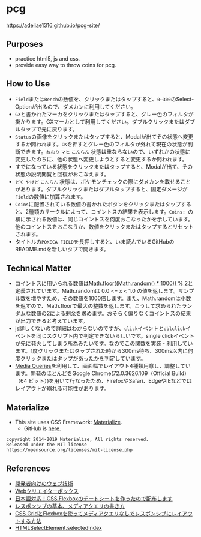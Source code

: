 # pcg
https://adeliae1316.github.io/pcg-site/

## Purposes
- practice html5, js and css.
- provide easy way to throw coins for pcg.

## How to Use
- `Field`または`Bench`の数値を、クリックまたはタップすると、`0~300`のSelect-Optionが出るので、ダメカンに利用してください。
- `GX`と書かれたマーカをクリックまたはタップすると、グレー色のフィルタが掛かります。GXマーカとして利用してください。ダブルクリックまたはダブルタップで元に戻ります。
- `Status`の画像をクリックまたはタップすると、Modalが出てその状態へ変更するか問われます。`OK`を押すとグレー色のフィルタが外れて現在の状態が判断できます。`ねむり` `マヒ` `こんらん` 状態は重ならないので、いずれかの状態に変更したのちに、他の状態へ変更しようとすると変更するか問われます。
- すでになっている状態をクリックまたはタップすると、Modalが出て、その状態の説明閲覧と回復がおこなえます。
- `どく` `やけど` `こんらん` 状態は、ポケモンチェックの際にダメカンを載せることがあります。ダブルクリックまたはダブルタップすると、固定ダメージが`Field`の数値に加算されます。
- `Coins`に配置されている数値の書かれたボタンをクリックまたはタップすると、2種類のサークルによって、コイントスの結果を表示します。`Coins: `の横に示される数値は、同じコイントスを何度おこなったかを示しています。他のコイントスをおこなうか、数値をクリックまたはタップするとリセットされます。
- タイトルの`POKECA FIELD`を長押しすると、いま読んでいるGitHubのREADME.mdを新しいタブで開きます。

## Technical Matter
- コイントスに用いられる数値は[Math.floor((Math.random() * 1000)) % 2](https://github.com/adeliae1316/pcg-site/blob/7f01890d60aad596b21c1f17cbc4ad88e387c8bb/pokeca.js#L208)と定義されています。Math.randomは 0.0 <= x < 1.0 の値を返します。サンプル数を増やすため、その数値を1000倍します。また、Math.randomは小数を返すので、Math.floorで最大の整数を返します。こうして求められたランダムな数値の2による剰余を求めます。おそらく偏りなくコイントスの結果が出力できると考えています。
- js詳しくないので詳細はわからないのですが、`click`イベントと`dblclick`イベントを同じスクリプト内で判定できないらしいです。single clickイベントが先に発火してしまう所為みたいです。なので[この関数](https://github.com/adeliae1316/pcg-site/blob/7f01890d60aad596b21c1f17cbc4ad88e387c8bb/pokeca.js#L244)を実装・利用しています。1度クリックまたはタップされた時から300ms待ち、300ms以内に何度クリックまたはタップがあったかを判定しています。
- [Media Queries](https://developer.mozilla.org/ja/docs/Web/CSS/Media_Queries/Using_media_queries)を利用して、画面幅でレイアウト4種類用意し、調整しています。開発のほとんどをGoogle Chrome(72.0.3626.109（Official Build）（64 ビット）)を用いて行なったため、FirefoxやSafari、EdgeやIEなどではレイアウトが崩れる可能性があります。

## Materialize
- This site uses CSS Framework: [Materialize](https://materializecss.com/).
  - GitHub is [here](https://github.com/Dogfalo/materialize).

```
copyright 2014-2019 Materialize, All rights reserved.
Released under the MIT license
https://opensource.org/licenses/mit-license.php
```

## References
- [開発者向けのウェブ技術](https://developer.mozilla.org/ja/docs/Web)
- [Webクリエイターボックス](https://www.webcreatorbox.com/)
- [日本語対応！CSS Flexboxのチートシートを作ったので配布します](https://www.webcreatorbox.com/tech/css-flexbox-cheat-sheet)
- [レスポンシブの基本、メディアクエリの書き方](https://sole-color-blog.com/blog/71/)
- [CSS GridとFlexboxを使ってメディアクエリなしでレスポンシブにレイアウトする方法](https://parashuto.com/rriver/development/responsive-layout-with-css-grid-and-flexbox)
- [HTMLSelectElement.selectedIndex](https://developer.mozilla.org/en-US/docs/Web/API/HTMLSelectElement/selectedIndex)
